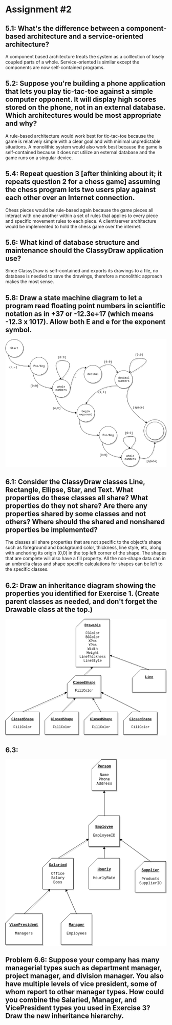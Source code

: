 # Assignment #2

## 5.1: What's the difference between a component-based architecture and a service-oriented architecture?
A component based architecture treats the system as a colllection of losely coupled parts of a whole. Service-oriented is similar except the components are now self-contained programs.

## 5.2: Suppose you're building a phone application that lets you play tic-tac-toe against a simple computer opponent. It will display high scores stored on the phone, not in an external database. Which architectures would be most appropriate and why?
A rule-based architecture would work best for tic-tac-toe because the game is relatively simple with a clear goal and with minimal unpredictable situations. A monolithic system would also work best because the game is self-contained because it does not utilize an external database and the game runs on a singular device.

## 5.4: Repeat question 3 [after thinking about it; it repeats question 2 for a chess game] assuming the chess program lets two users play against each other over an Internet connection.
Chess pieces would be rule-based again because the game pieces all interact with one another within a set of rules that applies to every piece and specific movement rules to each piece. A client/server architecture would be implemented to hold the chess game over the internet.

## 5.6: What kind of database structure and maintenance should the ClassyDraw application use?
Since ClassyDraw is self-contained and exports its drawings to a file, no database is needed to save the drawings, therefore a monolithic approach makes the most sense.

## 5.8: Draw a state machine diagram to let a program read floating point numbers in scientific notation as in +37 or -12.3e+17 (which means -12.3 x 1017). Allow both E and e for the exponent symbol.

![google docs screenshot](https://github.com/anthonyescobar/language-logic-exploration/blob/master/documents/images/hw2_5-8.png)

## 6.1: Consider the ClassyDraw classes Line, Rectangle, Ellipse, Star, and Text. What properties do these classes all share? What properties do they not share? Are there any properties shared by some classes and not others? Where should the shared and nonshared properties be implemented?
The classes all share properties that are not specific to the object's shape such as foreground and background color, thickness, line style, etc, along with anchoring its origin (0,0) in the top left corner of the shape. The shapes that are complete will also have a fill property. All the non-shape data can in an umbrella class and shape specific calculations for shapes can be left to the specific classes.

## 6.2: Draw an inheritance diagram showing the properties you identified for Exercise 1. (Create parent classes as needed, and don't forget the Drawable class at the top.)

![google docs screenshot](https://github.com/anthonyescobar/language-logic-exploration/blob/master/documents/images/hw2_6-2.png)

## 6.3:
![google docs screenshot](https://github.com/anthonyescobar/language-logic-exploration/blob/master/documents/images/hw2_6-3.png)

## Problem 6.6: Suppose your company has many managerial types such as department manager, project manager, and division manager. You also have multiple levels of vice president, some of whom report to other manager types. How could you combine the Salaried, Manager, and VicePresident types you used in Exercise 3? Draw the new inheritance hierarchy.
